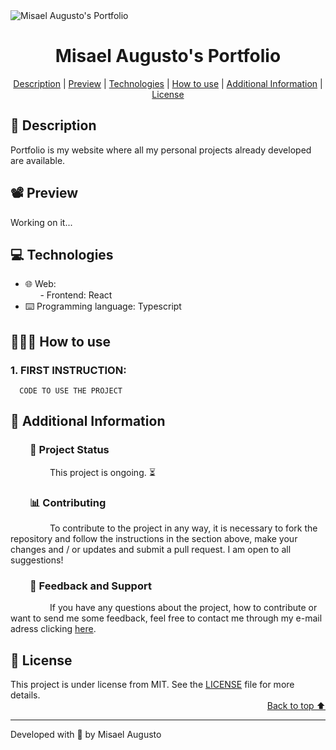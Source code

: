 <img id="cover" align="center" src="https://ik.imagekit.io/ocq8ayf2ug/portfolio-cover_j6S5YHIeM.png" alt="Misael Augusto's Portfolio" />

<h1 id="title" align="center">Misael Augusto's Portfolio</h1>

<div align="center">
  <a href="#description">Description</a> |
  <a href="#preview">Preview</a> |
  <a href="#technologies">Technologies</a> |
  <a href="#how-to-use">How to use</a> |
  <a href="#info">Additional Information</a> |
  <a href="#license">License</a>
</div>

<h2 id="description">📑️ Description</h2>
<p>
  Portfolio is my website where all my personal projects already developed are available.
</p>

<h2 id="preview">📽️ Preview</h2>

Working on it...

<h2 id="technologies">💻️ Technologies</h2>
<ul>
  <li>🌐️ Web:</li>
  <div>&nbsp;&nbsp;&nbsp;&nbsp;&nbsp;&nbsp;- Frontend: React</li></div>
  <li>⌨️ Programming language: Typescript</li>
</ul>

<h2 id="how-to-use">👨🏽‍💻️ How to use</h2>
<h3>1. FIRST INSTRUCTION:</h3>

```
  CODE TO USE THE PROJECT
```

<h2 id="info">📌️ Additional Information</h2>
<h3 id="status">&nbsp;&nbsp;&nbsp;&nbsp;&nbsp;&nbsp;&nbsp;&nbsp;🔎️ Project Status</h3>
<p>
&nbsp;&nbsp;&nbsp;&nbsp;&nbsp;&nbsp;&nbsp;&nbsp;&nbsp;&nbsp;&nbsp;&nbsp;&nbsp;&nbsp;&nbsp;&nbsp;This project is ongoing. ⏳️</p>

<h3 id="contributing">&nbsp;&nbsp;&nbsp;&nbsp;&nbsp;&nbsp;&nbsp;&nbsp;📊️ Contributing</h3>
<p>
&nbsp;&nbsp;&nbsp;&nbsp;&nbsp;&nbsp;&nbsp;&nbsp;&nbsp;&nbsp;&nbsp;&nbsp;&nbsp;&nbsp;&nbsp;&nbsp;To contribute to the project in any way, it is necessary to fork the repository and follow the instructions in the section above, make your changes and / or updates and submit a pull request. I am open to all suggestions!</p>

<h3 id="feedback-support">&nbsp;&nbsp;&nbsp;&nbsp;&nbsp;&nbsp;&nbsp;&nbsp;💬️ Feedback and Support</h3>
<p>
&nbsp;&nbsp;&nbsp;&nbsp;&nbsp;&nbsp;&nbsp;&nbsp;&nbsp;&nbsp;&nbsp;&nbsp;&nbsp;&nbsp;&nbsp;&nbsp;If you have any questions about the project, how to contribute or want to send me some feedback, feel free to contact me through my e-mail adress clicking <a href="https://mail.google.com/mail/u/0/?view=cm&fs=1&to=misael.costa@ccc.ufcg.edu.br&su=(Feedback or Support) for 'Portfolio'&tf=1">here</a>.</p>

<h2 id="license">📜️ License</h2>
<div>
  <div>
    This project is under license from MIT. See the <a href="LICENSE">LICENSE</a> file for more details.
  </div>
  <div align="right">
    <a href="#cover">Back to top ⬆️</a>
  </div>
</div>

---
<p>Developed with 💙️ by Misael Augusto</p>
